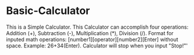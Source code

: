 # Basic-Calculator
This is a Simple Calculator. This Calculator can accomplish four operations: Addition (+), Subtraction (-), Multiplication (*), Division (/). Format for inputed math operations: [number1][operator][number2][Enter] without space. Example: 26+34(Enter). Calculator will stop when you input "Stop!"'
